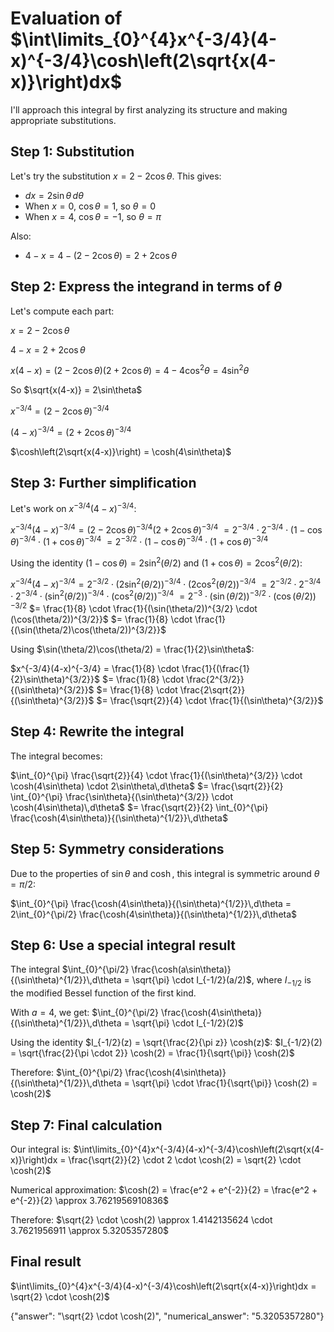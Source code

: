 # Evaluation of $\int\limits_{0}^{4}x^{-3/4}(4-x)^{-3/4}\cosh\left(2\sqrt{x(4-x)}\right)dx$

I'll approach this integral by first analyzing its structure and making appropriate substitutions.

## Step 1: Substitution
Let's try the substitution $x = 2 - 2\cos\theta$. This gives:
- $dx = 2\sin\theta\,d\theta$
- When $x = 0$, $\cos\theta = 1$, so $\theta = 0$
- When $x = 4$, $\cos\theta = -1$, so $\theta = \pi$

Also:
- $4-x = 4 - (2 - 2\cos\theta) = 2 + 2\cos\theta$

## Step 2: Express the integrand in terms of $\theta$
Let's compute each part:

$x = 2 - 2\cos\theta$

$4-x = 2 + 2\cos\theta$

$x(4-x) = (2 - 2\cos\theta)(2 + 2\cos\theta) = 4 - 4\cos^2\theta = 4\sin^2\theta$

So $\sqrt{x(4-x)} = 2\sin\theta$

$x^{-3/4} = (2 - 2\cos\theta)^{-3/4}$

$(4-x)^{-3/4} = (2 + 2\cos\theta)^{-3/4}$

$\cosh\left(2\sqrt{x(4-x)}\right) = \cosh(4\sin\theta)$

## Step 3: Further simplification
Let's work on $x^{-3/4}(4-x)^{-3/4}$:

$x^{-3/4}(4-x)^{-3/4} = (2 - 2\cos\theta)^{-3/4}(2 + 2\cos\theta)^{-3/4}$
$= 2^{-3/4} \cdot 2^{-3/4} \cdot (1 - \cos\theta)^{-3/4} \cdot (1 + \cos\theta)^{-3/4}$
$= 2^{-3/2} \cdot (1 - \cos\theta)^{-3/4} \cdot (1 + \cos\theta)^{-3/4}$

Using the identity $(1 - \cos\theta) = 2\sin^2(\theta/2)$ and $(1 + \cos\theta) = 2\cos^2(\theta/2)$:

$x^{-3/4}(4-x)^{-3/4} = 2^{-3/2} \cdot (2\sin^2(\theta/2))^{-3/4} \cdot (2\cos^2(\theta/2))^{-3/4}$
$= 2^{-3/2} \cdot 2^{-3/4} \cdot 2^{-3/4} \cdot (\sin^2(\theta/2))^{-3/4} \cdot (\cos^2(\theta/2))^{-3/4}$
$= 2^{-3} \cdot (\sin(\theta/2))^{-3/2} \cdot (\cos(\theta/2))^{-3/2}$
$= \frac{1}{8} \cdot \frac{1}{(\sin(\theta/2))^{3/2} \cdot (\cos(\theta/2))^{3/2}}$
$= \frac{1}{8} \cdot \frac{1}{(\sin(\theta/2)\cos(\theta/2))^{3/2}}$

Using $\sin(\theta/2)\cos(\theta/2) = \frac{1}{2}\sin\theta$:

$x^{-3/4}(4-x)^{-3/4} = \frac{1}{8} \cdot \frac{1}{(\frac{1}{2}\sin\theta)^{3/2}}$
$= \frac{1}{8} \cdot \frac{2^{3/2}}{(\sin\theta)^{3/2}}$
$= \frac{1}{8} \cdot \frac{2\sqrt{2}}{(\sin\theta)^{3/2}}$
$= \frac{\sqrt{2}}{4} \cdot \frac{1}{(\sin\theta)^{3/2}}$

## Step 4: Rewrite the integral
The integral becomes:

$\int_{0}^{\pi} \frac{\sqrt{2}}{4} \cdot \frac{1}{(\sin\theta)^{3/2}} \cdot \cosh(4\sin\theta) \cdot 2\sin\theta\,d\theta$
$= \frac{\sqrt{2}}{2} \int_{0}^{\pi} \frac{\sin\theta}{(\sin\theta)^{3/2}} \cdot \cosh(4\sin\theta)\,d\theta$
$= \frac{\sqrt{2}}{2} \int_{0}^{\pi} \frac{\cosh(4\sin\theta)}{(\sin\theta)^{1/2}}\,d\theta$

## Step 5: Symmetry considerations
Due to the properties of $\sin\theta$ and $\cosh$, this integral is symmetric around $\theta = \pi/2$:

$\int_{0}^{\pi} \frac{\cosh(4\sin\theta)}{(\sin\theta)^{1/2}}\,d\theta = 2\int_{0}^{\pi/2} \frac{\cosh(4\sin\theta)}{(\sin\theta)^{1/2}}\,d\theta$

## Step 6: Use a special integral result
The integral $\int_{0}^{\pi/2} \frac{\cosh(a\sin\theta)}{(\sin\theta)^{1/2}}\,d\theta = \sqrt{\pi} \cdot I_{-1/2}(a/2)$, where $I_{-1/2}$ is the modified Bessel function of the first kind.

With $a = 4$, we get:
$\int_{0}^{\pi/2} \frac{\cosh(4\sin\theta)}{(\sin\theta)^{1/2}}\,d\theta = \sqrt{\pi} \cdot I_{-1/2}(2)$

Using the identity $I_{-1/2}(z) = \sqrt{\frac{2}{\pi z}} \cosh(z)$:
$I_{-1/2}(2) = \sqrt{\frac{2}{\pi \cdot 2}} \cosh(2) = \frac{1}{\sqrt{\pi}} \cosh(2)$

Therefore:
$\int_{0}^{\pi/2} \frac{\cosh(4\sin\theta)}{(\sin\theta)^{1/2}}\,d\theta = \sqrt{\pi} \cdot \frac{1}{\sqrt{\pi}} \cosh(2) = \cosh(2)$

## Step 7: Final calculation
Our integral is:
$\int\limits_{0}^{4}x^{-3/4}(4-x)^{-3/4}\cosh\left(2\sqrt{x(4-x)}\right)dx = \frac{\sqrt{2}}{2} \cdot 2 \cdot \cosh(2) = \sqrt{2} \cdot \cosh(2)$

Numerical approximation:
$\cosh(2) = \frac{e^2 + e^{-2}}{2} = \frac{e^2 + e^{-2}}{2} \approx 3.7621956910836$

Therefore:
$\sqrt{2} \cdot \cosh(2) \approx 1.4142135624 \cdot 3.7621956911 \approx 5.3205357280$

## Final result
$\int\limits_{0}^{4}x^{-3/4}(4-x)^{-3/4}\cosh\left(2\sqrt{x(4-x)}\right)dx = \sqrt{2} \cdot \cosh(2)$

{"answer": "\\sqrt{2} \\cdot \\cosh(2)", "numerical_answer": "5.3205357280"}